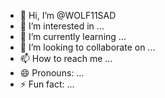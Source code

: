 - 👋 Hi, I’m @WOLF11SAD
- 👀 I’m interested in ...
- 🌱 I’m currently learning ...
- 💞️ I’m looking to collaborate on ...
- 📫 How to reach me ...
- 😄 Pronouns: ...
- ⚡ Fun fact: ...

<!---
WOLF11SAD/WOLF11SAD is a ✨ special ✨ repository because its `README.md` (this file) appears on your GitHub profile.
You can click the Preview link to take a look at your changes.
--->
